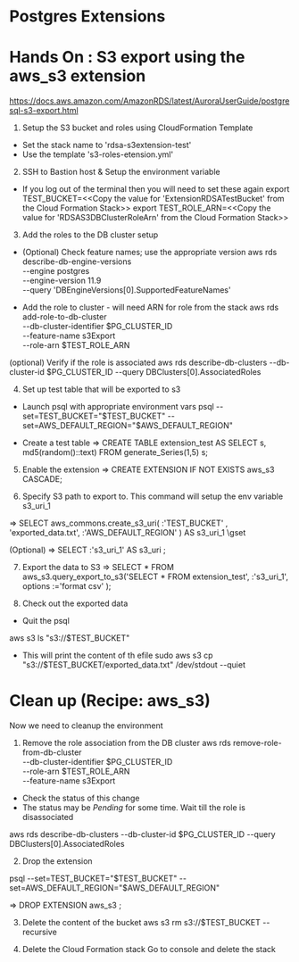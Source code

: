 Postgres Extensions
===================


Hands On : S3 export using the aws_s3 extension
===============================================
https://docs.aws.amazon.com/AmazonRDS/latest/AuroraUserGuide/postgresql-s3-export.html

1. Setup the S3 bucket and roles using CloudFormation Template

* Set the stack name to  'rdsa-s3extension-test'
* Use the template 's3-roles-etension.yml'

2. SSH to Bastion host & Setup the environment variable
* If you log out of the terminal then you will need to set these again
export  TEST_BUCKET=<<Copy the value for 'ExtensionRDSATestBucket' from the Cloud Formation Stack>>
export  TEST_ROLE_ARN=<<Copy the value for 'RDSAS3DBClusterRoleArn' from the Cloud Formation Stack>>

3. Add the roles to the DB cluster setup

* (Optional) Check feature names; use the appropriate version
aws  rds      describe-db-engine-versions  \
                         --engine           postgres   \
                         --engine-version   11.9  \
                         --query 'DBEngineVersions[0].SupportedFeatureNames'

* Add the role to cluster - will need ARN for role from the stack
aws  rds      add-role-to-db-cluster  \
                         --db-cluster-identifier     $PG_CLUSTER_ID   \
                         --feature-name              s3Export   \
                         --role-arn                  $TEST_ROLE_ARN

(optional) Verify if the role is associated
aws rds describe-db-clusters  --db-cluster-id $PG_CLUSTER_ID --query DBClusters[0].AssociatedRoles

4. Set up test table that will be exported to s3

* Launch psql with appropriate environment vars
psql --set=TEST_BUCKET="$TEST_BUCKET"  --set=AWS_DEFAULT_REGION="$AWS_DEFAULT_REGION"

* Create a test table
=> CREATE TABLE extension_test AS 
SELECT s, md5(random()::text) 
FROM generate_Series(1,5) s;

5. Enable the extension
=> CREATE EXTENSION IF NOT EXISTS aws_s3 CASCADE;

6. Specify S3 path to export to. This command will setup the env variable s3_uri_1

=> SELECT aws_commons.create_s3_uri( 
   :'TEST_BUCKET' ,   
   'exported_data.txt', 
   :'AWS_DEFAULT_REGION' 
) AS s3_uri_1 \gset  

(Optional)
=> SELECT :'s3_uri_1' AS s3_uri ;

7. Export the data to S3
=> SELECT * FROM aws_s3.query_export_to_s3('SELECT * FROM extension_test', 
   :'s3_uri_1',
   options :='format csv'
);

8. Check out the exported data

* Quit the psql

aws s3 ls "s3://$TEST_BUCKET"

* This will print the content of th efile
sudo aws s3 cp "s3://$TEST_BUCKET/exported_data.txt" /dev/stdout   --quiet


Clean up (Recipe: aws_s3)
=========================
Now we need to cleanup the environment

1. Remove the role association from the DB cluster
aws  rds      remove-role-from-db-cluster  \
                --db-cluster-identifier     $PG_CLUSTER_ID   \
                --role-arn                  $TEST_ROLE_ARN   \
                --feature-name              s3Export  

* Check the status of this change
* The status may be *Pending* for some time. Wait till the role is disassociated

aws rds describe-db-clusters  --db-cluster-id $PG_CLUSTER_ID --query DBClusters[0].AssociatedRoles

2. Drop the extension

psql --set=TEST_BUCKET="$TEST_BUCKET"  --set=AWS_DEFAULT_REGION="$AWS_DEFAULT_REGION"

=> DROP EXTENSION aws_s3 ;

3. Delete the content of the bucket
aws s3 rm s3://$TEST_BUCKET --recursive

3. Delete the Cloud Formation stack
Go to console and delete the stack
